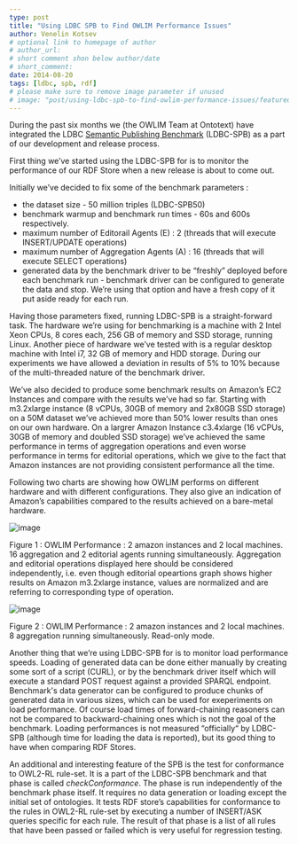 ```yaml
---
type: post
title: "Using LDBC SPB to Find OWLIM Performance Issues"
author: Venelin Kotsev
# optional link to homepage of author
# author_url: 
# short comment shon below author/date
# short_comment:
date: 2014-08-20 
tags: [ldbc, spb, rdf]
# please make sure to remove image parameter if unused
# image: "post/using-ldbc-spb-to-find-owlim-performance-issues/featured.png" 
---
```


During the past six months we (the OWLIM Team at Ontotext) have
integrated the LDBC [Semantic Publishing Benchmark](/developer/spb) (LDBC-SPB) as a part of our development and
release process.

First thing we’ve started using the LDBC-SPB for is to monitor the
performance of our RDF Store when a new release is about to come out.

Initially we’ve decided to fix some of the benchmark parameters :

* the dataset size - 50 million triples (LDBC-SPB50)
* benchmark warmup and benchmark run times - 60s and 600s respectively. 
* maximum number of Editorail Agents (E) : 2 (threads that will execute
INSERT/UPDATE operations)
* maximum number of Aggregation Agents (A) : 16 (threads that will
execute SELECT operations)
* generated data by the benchmark driver to be “freshly” deployed before
each benchmark run - benchmark driver can be configured to generate the
data and stop. We’re using that option and have a fresh copy of it put
aside ready for each run.

Having those parameters fixed, running LDBC-SPB is a straight-forward
task. The hardware we’re using for benchmarking is a machine with 2
Intel Xeon CPUs, 8 cores each, 256 GB of memory and SSD storage, running
Linux. Another piece of hardware we’ve tested with is a regular desktop
machine with Intel i7, 32 GB of memory and HDD storage. During our
experiments we have allowed a deviation in results of 5% to 10% because
of the multi-threaded nature of the benchmark driver. 

We’ve also decided to produce some benchmark results on Amazon’s EC2
Instances and compare with the results we’ve had so far. Starting with
m3.2xlarge instance (8 vCPUs, 30GB of memory and 2x80GB SSD storage) on
a 50M dataset we’ve achieved more than 50% lower results than ones on
our own hardware. On a largrer Amazon Instance c3.4xlarge (16 vCPUs,
30GB of memory and doubled SSD storage) we’ve achieved the same
performance in terms of aggregation operations and even worse
performance in terms for editorial operations, which we give to the fact
that Amazon instances are not providing consistent performance all the
time.

Following two charts are showing how OWLIM performs on different
hardware and with different configurations. They also give an indication
of Amazon’s capabilities compared to the results achieved on a
bare-metal hardware.

![image](16-2-Performance.png)

Figure 1 : OWLIM Performance : 2 amazon instances and 2 local machines.
16 aggregation and 2 editorial agents running simultaneously.
Aggregation and editorial operations displayed here should  be
considered independently, i.e. even though editorial opeartions graph
shows higher results on Amazon m3.2xlarge instance, values are
normalized and are referring to corresponding type of operation.

![image](8-0-Performance.png)

Figure 2 : OWLIM Performance : 2 amazon instances and 2 local machines.
8 aggregation running simultaneously. Read-only mode.

Another thing that we’re using LDBC-SPB for is to monitor load
performance speeds. Loading of generated data can be done either
manually by creating some sort of a script (CURL), or by the benchmark
driver itself which will execute a standard POST request against a
provided SPARQL endpoint. Benchmark's data generator can be configured
to produce chunks of generated data in various sizes, which can be used
for exeperiments on load performance. Of course load times of
forward-chaining reasoners can not be compared to backward-chaining ones
which is not the goal of the benchmark. Loading performances is not
measured “officially“ by LDBC-SPB (although time for loading the data is
reported), but its good thing to have when comparing RDF Stores.

An additional and interesting feature of the SPB is the test for
conformance to OWL2-RL rule-set. It is a part of the LDBC-SPB benchmark
and that phase is called _checkConformance_. The phase is run
independently of the benchmark phase itself. It requires no data
generation or loading except the initial set of ontologies. It tests RDF
store’s capabilities for conformance to the rules in OWL2-RL rule-set by
executing a number of INSERT/ASK queries specific for each rule. The
result of that phase is a list of all rules that have been passed or
failed which is very useful for regression testing.

